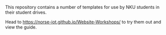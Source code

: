 This repository contains a number of templates for use by NKU students in their student drives.

Head to https://norse-iot.github.io/Website-Workshops/ to try them out and view the guide.
